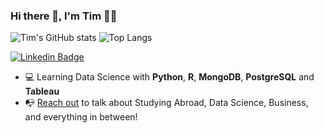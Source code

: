 ### Hi there 👋, I'm Tim 👨‍💻
![Tim's GitHub stats](https://github-readme-stats.vercel.app/api?username=tim5633&show_icons=true&theme=cobalt)
![Top Langs](https://github-readme-stats.vercel.app/api/top-langs/?username=tim5633&show_icons=true&theme=cobalt)


[![Linkedin Badge](https://img.shields.io/badge/-Matheus%20Maciel-0072b1?style=flat&logo=Linkedin&logoColor=white)](https://www.linkedin.com/in/kuan-ting-liu-474889199/ "Connect on LinkedIn")

<!-- <a href="http://linkedin.com/in/matheus-maciel1/"><img src="https://github.com/matheuse07/MatheusMaciel/blob/52e4e810a22e6b74b3e3ada698f0649850fe61aa/etc/thumbs_up.png" align="right" height="275" /></a> -->


- 💻 Learning Data Science with **Python**, **R**, **MongoDB**, **PostgreSQL** and **Tableau**
- 📭 [Reach out](#hi-there,-i'm-matheus) to talk about Studying Abroad, Data Science, Business, and everything in between!


<!--
**tim5633/tim5633** is a ✨ _special_ ✨ repository because its `README.md` (this file) appears on your GitHub profile.

Here are some ideas to get you started:

- 🔭 I’m currently working on ...
- 🌱 I’m currently learning ...
- 👯 I’m looking to collaborate on ...
- 🤔 I’m looking for help with ...
- 💬 Ask me about ...
- 📫 How to reach me: ...
- 😄 Pronouns: ...
- ⚡ Fun fact: ...
-->

